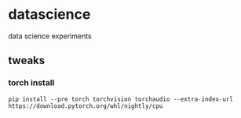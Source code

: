 # datascience
data science experiments


## tweaks

### torch install

`pip install --pre torch torchvision torchaudio --extra-index-url https://download.pytorch.org/whl/nightly/cpu`
